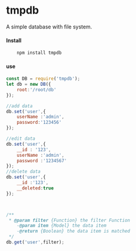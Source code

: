 # tmpdb

A simple database with file system.


#### Install
``` bash
    npm install tmpdb
```

#### use
```javascript
const DB = require('tmpdb');
let db = new DB({
    root:'/root/db' 
});

//add data
db.set('user',{
    userName :'admin',
    password:'123456'
});

//edit data
db.set('user',{
    __id : '123',
    userName :'admin',
    password :'1234567'
});
//delete data
db.set('user',{
    __id :'123',
    __deleted:true
});



/**
 * @param filter {Function} the filter Function
    -@param item {Model} the data item
    -@return {Boolean} the data item is matched
 */
db.get('user',filter);

```